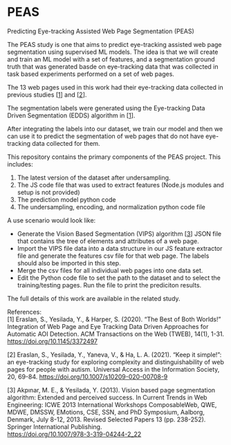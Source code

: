 # PEAS
Predicting Eye-tracking Assisted Web Page Segmentation (PEAS)

The PEAS study is one that aims to predict eye-tracking assisted web page segmentation using supervised ML models.
The idea is that we will create and train an ML model with a set of features, and a segmentation ground truth that was generated basde on eye-tracking data that was collected in task based experiments performed on a set of web pages.

The 13 web pages used in this work had their eye-tracking data collected in previous studies [[1](https://doi.org/10.1145/3372497)] and [[2](https://doi.org/10.1007/s10209-020-00708-9)].

The segmentation labels were generated using the Eye-tracking Data Driven Segmentation (EDDS) algorithm in [[1](https://doi.org/10.1145/3372497)].

After integrating the labels into our dataset, we train our model and then we can use it to predict the segmentation of web pages that do not have eye-tracking data collected for them.



This repository contains the primary components of the PEAS project. This includes:

1) The latest version of the dataset after undersampling.
2) The JS code file that was used to extract features (Node.js modules and setup is not provided)
3) The prediction model python code
4) The undersampling, encoding, and normalization python code file



A use scenario would look like:
* Generate the Vision Based Segmentation (VIPS) algorithm [[3](https://doi.org/10.1007/978-3-319-04244-2_22)] JSON file that contains the tree of elements and attributes of a web page.
* Import the VIPS file data into a data structure in our JS feature extractor file and generate the features csv file for that web page. The labels should also be imported in this step.
* Merge the csv files for all individual web pages into one data set.
* Edit the Python code file to set the path to the dataset and to select the training/testing pages. Run the file to print the prediciton results.



The full details of this work are available in the related study.



References:  
[1] Eraslan, S., Yesilada, Y., & Harper, S. (2020). “The Best of Both Worlds!” Integration of Web Page and Eye Tracking Data Driven Approaches for Automatic AOI Detection. ACM Transactions on the Web (TWEB), 14(1), 1-31. 
https://doi.org/10.1145/3372497

[2] Eraslan, S., Yesilada, Y., Yaneva, V., & Ha, L. A. (2021). “Keep it simple!”: an eye-tracking study for exploring complexity and distinguishability of web pages for people with autism. Universal Access in the Information Society, 20, 69-84.
https://doi.org/10.1007/s10209-020-00708-9

[3] Akpınar, M. E., & Yesilada, Y. (2013). Vision based page segmentation algorithm: Extended and perceived success. In Current Trends in Web Engineering: ICWE 2013 International Workshops ComposableWeb, QWE, MDWE, DMSSW, EMotions, CSE, SSN, and PhD Symposium, Aalborg, Denmark, July 8-12, 2013. Revised Selected Papers 13 (pp. 238-252). Springer International Publishing.  
https://doi.org/10.1007/978-3-319-04244-2_22
